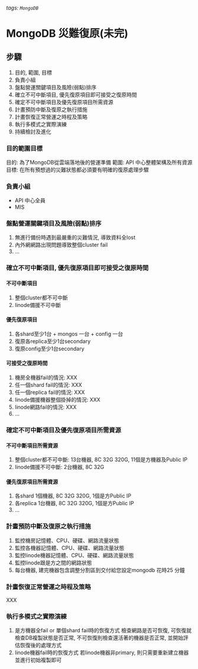###### tags: `MongoDB`

# MongoDB 災難復原(未完)

## 步驟

1. 目的, 範圍, 目標
2. 負責小組
3. 盤點營運關鍵項目及風險(弱點)排序
4. 確立不可中斷項目, 優先復原項目即可接受之復原時間
5. 確定不可中斷項目及優先復原項目所需資源
6. 計畫預防中斷及復原之執行措施
7. 計畫恢復正常營運之時程及策略
8. 執行多模式之實際演練
9. 持續檢討及進化

### 目的範圍目標

目的: 為了MongoDB從雲端落地後的營運準備
範圍: API 中心整體架構及所有資源
目標: 在所有預想過的災難狀態都必須要有明確的復原處理步驟

### 負責小組

- API 中心全員
- MIS

### 盤點營運關鍵項目及風險(弱點)排序

1. 無進行備份時遇到最嚴重的災難情況, 導致資料全lost
2. 內外網網路出現問題導致整個cluster fail
3. ...

### 確立不可中斷項目, 優先復原項目即可接受之復原時間

#### 不可中斷項目

1. 整個cluster都不可中斷
2. linode備援不可中斷

#### 優先復原項目

1. 各shard至少1台 + mongos 一台 + config 一台
2. 復原各replica至少1台secondary
3. 復原config至少1台secondary

#### 可接受之復原時間

1. 機房全機器fail的情況: XXX
2. 任一個shard fail的情況: XXX
3. 任一個replica fail的情況: XXX
4. linode備援機器整個掛掉的情況: XXX
5. linode網路fail的情況: XXX
6. ...

### 確定不可中斷項目及優先復原項目所需資源

#### 不可中斷項目所需資源

1. 整個cluster都不可中斷: 13台機器, 8C 32G 320G, 11個是方機器及Public IP
2. linode備援不可中斷: 2台機器, 8C 32G

#### 優先復原項目所需資源

1. 各shard 1個機器, 8C 32G 320G, 1個是方Public IP
2. 各replica 1台機器, 8C 32G 320G, 1個是方Public IP
3. ...

### 計畫預防中斷及復原之執行措施

1. 監控機房記憶體、CPU、硬碟、網路流量狀態
2. 監控各機器記憶體、CPU、硬碟、網路流量狀態
3. 監控linode機器記憶體、CPU、硬碟、網路流量狀態
4. 監控linode跟是方之間的網路狀態
5. 每台機器, 建完機器包含調整分割區到交付給您設定mongodb 花時25 分鐘

### 計畫恢復正常營運之時程及策略

XXX

### 執行多模式之實際演練

1. 是方機器全fail or 單個shard fail時的恢復方式
    檢查網路是否可恢復, 可恢復就檢查DB複製狀態是否正常, 不可恢復則檢查還活著的機器是否正常, 並開始評估恢復後的處理方式
2. linode機器fail時的恢復方式
    若linode機器非primary, 則只需要重新建立機器並進行初始複製即可
